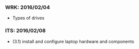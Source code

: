 ### WRK: 2016/02/04
* Types of drives

### ITS: 2016/02/08
* (3.1) install and configure laptop hardware and components
